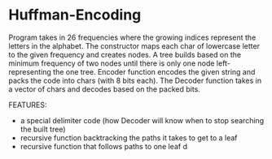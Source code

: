 # Huffman-Encoding

Program takes in 26 frequencies where the growing indices represent the letters in the alphabet. The constructor maps each char of lowercase letter to the given frequency and creates nodes. A tree builds based on the minimum frequency of two nodes until there is only one node left- representing the one tree. Encoder function encodes the given string and packs the code into chars (with 8 bits each). The Decoder function takes in a vector of chars and decodes based on the packed bits.

FEATURES:
- a special delimiter code (how Decoder will know when to stop searching the built tree)
- recursive function backtracking the paths it takes to get to a leaf
- recursive function that follows paths to one leaf
d
